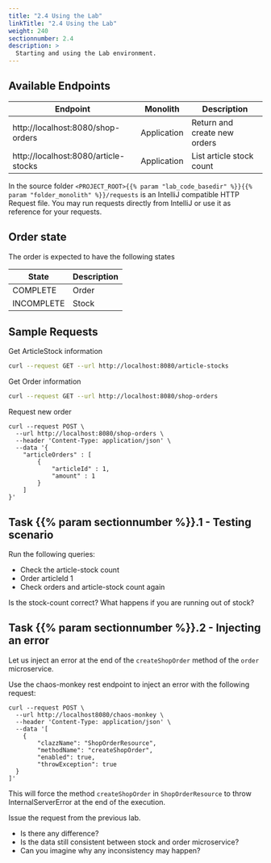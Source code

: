 ```yaml
---
title: "2.4 Using the Lab"
linkTitle: "2.4 Using the Lab"
weight: 240
sectionnumber: 2.4
description: >
  Starting and using the Lab environment.
---
```



## Available Endpoints

Endpoint                             |    Monolith    | Description
-------------------------------------|--------------------|--------------------------------
http://localhost:8080/shop-orders    | Application  | Return and create new orders
http://localhost:8080/article-stocks | Application  | List article stock count

In the source folder `<PROJECT_ROOT>{{% param "lab_code_basedir" %}}{{% param "folder_monolith" %}}/requests` is an IntelliJ compatible
HTTP Request file. You may run requests directly from IntelliJ or use it as reference for your requests.


## Order state

The order is expected to have the following states

State         | Description
--------------|-------------------
COMPLETE      | Order  | Order is created and all articles were instock and the stock count have completely been decreased.
INCOMPLETE    | Stock  | Order is created but at least one article is out of stock.


## Sample Requests

Get ArticleStock information
```bash
curl --request GET --url http://localhost:8080/article-stocks
```

Get Order information
```bash
curl --request GET --url http://localhost:8080/shop-orders
```

Request new order
```
curl --request POST \
  --url http://localhost:8080/shop-orders \
  --header 'Content-Type: application/json' \
  --data '{
    "articleOrders" : [
        {
            "articleId" : 1,
            "amount" : 1
        }
    ]
}'
```


## Task {{% param sectionnumber %}}.1 - Testing scenario

Run the following queries:

* Check the article-stock count
* Order articleId 1
* Check orders and article-stock count again

Is the stock-count correct?
What happens if you are running out of stock?


## Task {{% param sectionnumber %}}.2 - Injecting an error

Let us inject an error at the end of the `createShopOrder` method of the `order` microservice.

Use the chaos-monkey rest endpoint to inject an error with the following request:
```
curl --request POST \
  --url http://localhost8080/chaos-monkey \
  --header 'Content-Type: application/json' \
  --data '[
    {
        "clazzName": "ShopOrderResource",
        "methodName": "createShopOrder",
        "enabled": true,
        "throwException": true
  }
]'
```

This will force the method `createShopOrder` in `ShopOrderResource` to throw InternalServerError at the end of the execution.

Issue the request from the previous lab.

* Is there any difference?
* Is the data still consistent between stock and order microservice?
* Can you imagine why any inconsistency may happen?
